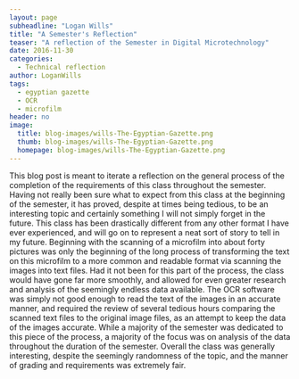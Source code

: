 ```yaml
---
layout: page
subheadline: "Logan Wills"
title: "A Semester's Reflection"
teaser: "A reflection of the Semester in Digital Microtechnology"
date: 2016-11-30
categories:
  - Technical reflection
author: LoganWills
tags:
  - egyptian gazette
  - OCR
  - microfilm
header: no
image:
  title: blog-images/wills-The-Egyptian-Gazette.png
  thumb: blog-images/wills-The-Egyptian-Gazette.png
  homepage: blog-images/wills-The-Egyptian-Gazette.png
---
```


This blog post is meant to iterate a reflection on the general process of the completion of the requirements of this class throughout the semester.  Having not really been sure what to expect from this class at the beginning of the semester, it has proved, despite at times being tedious, to be an interesting topic and certainly something I will not simply forget in the future.  This class has been drastically different from any other format I have ever experienced, and will go on to represent a neat sort of story to tell in my future.  Beginning with the scanning of a microfilm into about forty pictures was only the beginning of the long process of transforming the text on this microfilm to a more common and readable format via scanning the images into text files.  Had it not been for this part of the process, the class would have gone far more smoothly, and allowed for even greater research and analysis of the seemingly endless data available.  The OCR software was simply not good enough to read the text of the images in an accurate manner, and required the review of several tedious hours comparing the scanned text files to the original image files, as an attempt to keep the data of the images accurate.  While a majority of the semester was dedicated to this piece of the process, a majority of the focus was on analysis of the data throughout the duration of the semester.  Overall the class was generally interesting, despite the seemingly randomness of the topic, and the manner of grading and requirements was extremely fair.
